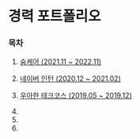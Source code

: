 # 경력 포트폴리오

### 목차

1. [숨케어 (2021.11 ~ 2022.11)](https://github.com/backlo/career/tree/master/soomcare)
1. [네이버 인턴 (2020.12 ~ 2021.02)](https://github.com/backlo/career/tree/master/naver-intern)
1. [우아한 테크코스 (2019.05 ~ 2019.12)](https://github.com/backlo/career/tree/master/woowahan-techcourse)

1. 
2. 
3. 